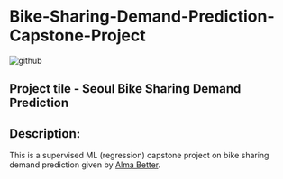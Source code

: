 # Bike-Sharing-Demand-Prediction-Capstone-Project
![github](https://github.com/anasmalik081/Bike-Sharing-Demand-Prediction-Capstone-Project/assets/84465546/4fe4936d-6f41-406c-ad75-424df80d440b)

## Project tile - Seoul Bike Sharing Demand Prediction
## Description:
  This is a supervised ML (regression) capstone project on bike sharing demand prediction given by [Alma Better](https://www.almabetter.com/).
